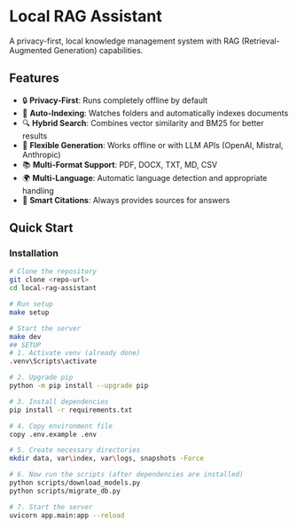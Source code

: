 # Local RAG Assistant

A privacy-first, local knowledge management system with RAG (Retrieval-Augmented Generation) capabilities.

## Features

- 🔒 **Privacy-First**: Runs completely offline by default
- 📁 **Auto-Indexing**: Watches folders and automatically indexes documents
- 🔍 **Hybrid Search**: Combines vector similarity and BM25 for better results
- 💬 **Flexible Generation**: Works offline or with LLM APIs (OpenAI, Mistral, Anthropic)
- 📚 **Multi-Format Support**: PDF, DOCX, TXT, MD, CSV
- 🌍 **Multi-Language**: Automatic language detection and appropriate handling
- 🎯 **Smart Citations**: Always provides sources for answers

## Quick Start

### Installation

```bash
# Clone the repository
git clone <repo-url>
cd local-rag-assistant

# Run setup
make setup

# Start the server
make dev
## SETUP
# 1. Activate venv (already done)
.venv\Scripts\activate

# 2. Upgrade pip
python -m pip install --upgrade pip

# 3. Install dependencies
pip install -r requirements.txt

# 4. Copy environment file
copy .env.example .env

# 5. Create necessary directories
mkdir data, var\index, var\logs, snapshots -Force

# 6. Now run the scripts (after dependencies are installed)
python scripts/download_models.py
python scripts/migrate_db.py

# 7. Start the server
uvicorn app.main:app --reload